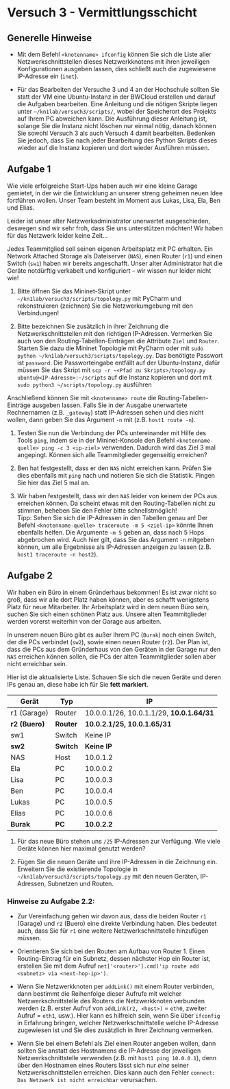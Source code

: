 # Versuch 3 - Vermittlungsschicht

## Generelle Hinweise

* Mit dem Befehl `<knotenname> ifconfig` können Sie sich die Liste aller Netzwerkschnittstellen dieses Netzwerkknotens mit ihren jeweiligen Konfigurationen ausgeben lassen, dies schließt auch die zugewiesene IP-Adresse ein (`inet`).

* Für das Bearbeiten der Versuche 3 und 4 an der Hochschule sollten Sie statt der VM eine Ubuntu-Instanz in der BWCloud erstellen und darauf die Aufgaben bearbeiten. Eine Anleitung und die nötigen Skripte liegen unter `~/kn1lab/versuch3/scripts/`, wobei der Speicherort des Projekts auf Ihrem PC abweichen kann. Die Ausführung dieser Anleitung ist, solange Sie die Instanz nicht löschen nur einmal nötig, danach können Sie sowohl Versuch 3 als auch Versuch 4 damit bearbeiten. Bedenken Sie jedoch, dass Sie nach jeder Bearbeitung des Python Skripts dieses wieder auf die Instanz kopieren und dort wieder Ausführen müssen.


## Aufgabe 1

Wie viele erfolgreiche Start-Ups haben auch wir eine kleine Garage gemietet, in der wir die Entwicklung an unserer streng geheimen neuen Idee fortführen wollen. Unser Team besteht im Moment aus Lukas, Lisa, Ela, Ben und Elias.

Leider ist unser alter Netzwerkadministrator unerwartet ausgeschieden, deswegen sind wir sehr froh, dass Sie uns unterstützen möchten! Wir haben für das Netzwerk leider keine Zeit...

Jedes Teammitglied soll seinen eigenen Arbeitsplatz mit PC erhalten. Ein Network Attached Storage als Dateiserver (`NAS`), einen Router (`r1`) und einen Switch (`sw1`) haben wir bereits angeschafft. Unser alter Administrator hat die Geräte notdürftig verkabelt und konfiguriert – wir wissen nur leider nicht wie!

1. Bitte öffnen Sie das Mininet-Skript unter `~/kn1lab/versuch3/scripts/topology.py` mit PyCharm und rekonstruieren (zeichnen) Sie die Netzwerkumgebung mit den Verbindungen!

1. Bitte bezeichnen Sie zusätzlich in ihrer Zeichnung die Netzwerkschnittstellen mit den richtigen IP-Adressen. Vermerken Sie auch von den Routing-Tabellen-Einträgen die Attribute `Ziel` und `Router`. Starten Sie dazu die Mininet Topologie mit PyCharm oder mit `sudo python ~/kn1lab/versuch3/scripts/topology.py`. Das benötigte Passwort ist `password`. Die Passworteingabe entfällt auf der Ubuntu-Instanz, dafür müssen Sie das Skript mit `scp -r ~<Pfad zu Skripts>/topology.py ubuntu@<IP-Adresse>:~/scripts` auf die Instanz kopieren und dort mit `sudo python3 ~/scripts/topology.py` ausführen<br>

 Anschließend können Sie mit `<knotenname> route` die Routing-Tabellen-Einträge ausgeben lassen. Falls Sie in der Ausgabe unerwartete Rechnernamen (z.B. `_gateway`) statt IP-Adressen sehen und dies nicht wollen, dann geben Sie das Argument `-n` mit (z.B. `host1 route -n`).

1. Testen Sie nun die Verbindung der PCs untereinander mit Hilfe des Tools `ping`, indem sie in der Mininet-Konsole den Befehl `<knotenname-quelle> ping -c 3 <ip-ziel>` verwenden. Dadurch wird das Ziel 3 mal angepingt. Können sich alle Teammitglieder gegenseitig erreichen?

1. Ben hat festgestellt, dass er den `NAS` nicht erreichen kann. Prüfen Sie dies ebenfalls mit `ping` nach und notieren Sie sich die Statistik. Pingen Sie hier das Ziel 5 mal an.

1. Wir haben festgestellt, dass wir den `NAS` leider von keinem der PCs aus erreichen können. Da scheint etwas mit den Routing-Tabellen nicht zu stimmen, beheben Sie den Fehler bitte schnellstmöglich!<br>
Tipp: Sehen Sie sich die IP-Adressen in den Tabellen genau an! Der Befehl `<knotenname-quelle> traceroute -m 5 <ziel-ip>` könnte Ihnen ebenfalls helfen. Die Argumente `-m 5` geben an, dass nach 5 Hops abgebrochen wird. Auch hier gilt, dass Sie das Argument `-n` mitgeben können, um alle Ergebnisse als IP-Adressen anzeigen zu lassen (z.B. `host1 traceroute -n host2`).

## Aufgabe 2

Wir haben ein Büro in einem Gründerhaus bekommen! Es ist zwar nicht so groß, dass wir alle dort Platz haben können, aber es schafft wenigstens Platz für neue Mitarbeiter. Ihr Arbeitsplatz wird in dem neuen Büro sein, suchen Sie sich einen schönen Platz aus. Unsere alten Teammitglieder werden vorerst weiterhin von der Garage aus arbeiten.

In unserem neuen Büro gibt es außer Ihrem PC (`Burak`) noch einen Switch, der die PCs verbindet (`sw2`), sowie einen neuen Router (`r2`). Der Plan ist, dass die PCs aus dem Gründerhaus von den Geräten in der Garage nur den `NAS` erreichen können sollen, die PCs der alten Teammitglieder sollen aber nicht erreichbar sein.

Hier ist die aktualisierte Liste. Schauen Sie sich die neuen Geräte und deren IPs genau an, diese habe ich für Sie **fett markiert**.

| Gerät             | Typ        | IP                                        |
|-------------------|------------|-------------------------------------------|
| r1 (Garage)       | Router     | 10.0.0.1/26, 10.0.1.1/29, **10.0.1.64/31** |
| **r2 (Buero)**    | **Router** | **10.0.2.1/25, 10.0.1.65/31**              |
| sw1               | Switch     | Keine IP                                  |
| **sw2**           | **Switch** | **Keine IP**                              |
| NAS               | Host       | 10.0.1.2                                  |
| Ela               | PC         | 10.0.0.2                                  |
| Lisa              | PC         | 10.0.0.3                                  |
| Ben               | PC         | 10.0.0.4                                  |
| Lukas             | PC         | 10.0.0.5                                  |
| Elias             | PC         | 10.0.0.6                                  |
| **Burak**         | **PC**     | **10.0.2.2**                              |

1. Für das neue Büro stehen uns `/25` IP-Adressen zur Verfügung. Wie viele Geräte können hier maximal genutzt werden?

1. Fügen Sie die neuen Geräte und ihre IP-Adressen in die Zeichnung ein. Erweitern Sie die existierende Topologie in `~/kn1lab/versuch3/scripts/topology.py` mit den neuen Geräten, IP-Adressen, Subnetzen und Routen.

### Hinweise zu Aufgabe 2.2:

* Zur Vereinfachung gehen wir davon aus, dass die beiden Router `r1` (Garage) und `r2` (Buero) eine direkte Verbindung haben. Dies bedeutet auch, dass Sie für `r1` eine weitere Netzwerkschnittstelle hinzufügen müssen. 

* Orientieren Sie sich bei den Routen am Aufbau von Router 1. Einen Routing-Eintrag für ein Subnetz, dessen nächster Hop ein Router ist, erstellen Sie mit dem Aufruf `net['<router>'].cmd('ip route add <subnetz> via <next-hop-ip>')`.

* Wenn Sie Netzwerkknoten per `addLink()` mit einem Router verbinden, dann bestimmt die Reihenfolge dieser Aufrufe mit welcher Netzwerkschnittstelle des Routers die Netzwerkknoten verbunden werden (z.B. erster Aufruf von `addLink(r2, <host>)` = `eth0`, zweiter Aufruf = `eth1`, usw.). Hier kann es hilfreich sein, wenn Sie über `ifconfig` in Erfahrung bringen, welcher Netzwerkschnittstelle welche IP-Adresse zugewiesen ist und Sie dies zusätzlich in Ihrer Zeichnung vermerken.

* Wenn Sie bei einem Befehl als Ziel einen Router angeben wollen, dann sollten Sie anstatt des Hostnamens die IP-Adresse der jeweiligen Netzwerkschnittstelle verwenden (z.B. mit `host1 ping 10.0.0.1`), denn über den Hostnamen eines Routers lässt sich nur *eine* seiner Netzwerkschnittstellen erreichen. Dies kann auch den Fehler `connect: Das Netzwerk ist nicht erreichbar` verursachen.
